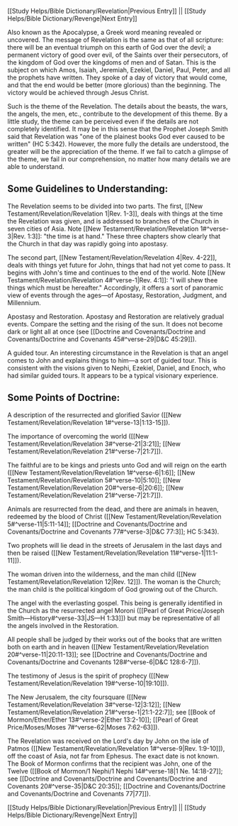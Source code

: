 [[Study Helps/Bible Dictionary/Revelation|Previous Entry]]  ||  [[Study Helps/Bible Dictionary/Revenge|Next Entry]]

 Also known as the Apocalypse, a Greek word meaning revealed or uncovered. The message of Revelation is the same as that of all scripture: there will be an eventual triumph on this earth of God over the devil; a permanent victory of good over evil, of the Saints over their persecutors, of the kingdom of God over the kingdoms of men and of Satan. This is the subject on which Amos, Isaiah, Jeremiah, Ezekiel, Daniel, Paul, Peter, and all the prophets have written. They spoke of a day of victory that would come, and that the end would be better (more glorious) than the beginning. The victory would be achieved through Jesus Christ.

 Such is the theme of the Revelation. The details about the beasts, the wars, the angels, the men, etc., contribute to the development of this theme. By a little study, the theme can be perceived even if the details are not completely identified. It may be in this sense that the Prophet Joseph Smith said that Revelation was "one of the plainest books God ever caused to be written" (HC 5:342). However, the more fully the details are understood, the greater will be the appreciation of the theme. If we fail to catch a glimpse of the theme, we fail in our comprehension, no matter how many details we are able to understand.

## Some Guidelines to Understanding:

 The Revelation seems to be divided into two parts. The first, [[New Testament/Revelation/Revelation 1|Rev. 1-3]], deals with things at the time the Revelation was given, and is addressed to branches of the Church in seven cities of Asia. Note [[New Testament/Revelation/Revelation 1#^verse-3|Rev. 1:3]]: "the time is at hand." These three chapters show clearly that the Church in that day was rapidly going into apostasy.

 The second part, [[New Testament/Revelation/Revelation 4|Rev. 4-22]], deals with things yet future for John, things that had not yet come to pass. It begins with John's time and continues to the end of the world. Note [[New Testament/Revelation/Revelation 4#^verse-1|Rev. 4:1]]: "I will shew thee things which must be hereafter." Accordingly, it offers a sort of panoramic view of events through the ages—of Apostasy, Restoration, Judgment, and Millennium.

 Apostasy and Restoration. Apostasy and Restoration are relatively gradual events. Compare the setting and the rising of the sun. It does not become dark or light all at once (see [[Doctrine and Covenants/Doctrine and Covenants/Doctrine and Covenants 45#^verse-29|D&C 45:29]]).

 A guided tour. An interesting circumstance in the Revelation is that an angel comes to John and explains things to him—a sort of guided tour. This is consistent with the visions given to Nephi, Ezekiel, Daniel, and Enoch, who had similar guided tours. It appears to be a typical visionary experience.

## Some Points of Doctrine:

 A description of the resurrected and glorified Savior ([[New Testament/Revelation/Revelation 1#^verse-13|1:13-15]]).

 The importance of overcoming the world ([[New Testament/Revelation/Revelation 3#^verse-21|3:21]]; [[New Testament/Revelation/Revelation 21#^verse-7|21:7]]).

 The faithful are to be kings and priests unto God and will reign on the earth ([[New Testament/Revelation/Revelation 1#^verse-6|1:6]]; [[New Testament/Revelation/Revelation 5#^verse-10|5:10]]; [[New Testament/Revelation/Revelation 20#^verse-6|20:6]]; [[New Testament/Revelation/Revelation 21#^verse-7|21:7]]).

 Animals are resurrected from the dead, and there are animals in heaven, redeemed by the blood of Christ ([[New Testament/Revelation/Revelation 5#^verse-11|5:11-14]]; [[Doctrine and Covenants/Doctrine and Covenants/Doctrine and Covenants 77#^verse-3|D&C 77:3]]; HC 5:343).

 Two prophets will lie dead in the streets of Jerusalem in the last days and then be raised ([[New Testament/Revelation/Revelation 11#^verse-1|11:1-11]]).

 The woman driven into the wilderness, and the man child ([[New Testament/Revelation/Revelation 12|Rev. 12]]). The woman is the Church; the man child is the political kingdom of God growing out of the Church.

 The angel with the everlasting gospel. This being is generally identified in the Church as the resurrected angel Moroni ([[Pearl of Great Price/Joseph Smith—History#^verse-33|JS—H 1:33]]) but may be representative of all the angels involved in the Restoration.

 All people shall be judged by their works out of the books that are written both on earth and in heaven ([[New Testament/Revelation/Revelation 20#^verse-11|20:11-13]]; see [[Doctrine and Covenants/Doctrine and Covenants/Doctrine and Covenants 128#^verse-6|D&C 128:6-7]]).

 The testimony of Jesus is the spirit of prophecy ([[New Testament/Revelation/Revelation 19#^verse-10|19:10]]).

 The New Jerusalem, the city foursquare ([[New Testament/Revelation/Revelation 3#^verse-12|3:12]]; [[New Testament/Revelation/Revelation 21#^verse-1|21:1-22:7]]; see [[Book of Mormon/Ether/Ether 13#^verse-2|Ether 13:2-10]]; [[Pearl of Great Price/Moses/Moses 7#^verse-62|Moses 7:62-63]]).

 The Revelation was received on the Lord's day by John on the isle of Patmos ([[New Testament/Revelation/Revelation 1#^verse-9|Rev. 1:9-10]]), off the coast of Asia, not far from Ephesus. The exact date is not known. The Book of Mormon confirms that the recipient was John, one of the Twelve ([[Book of Mormon/1 Nephi/1 Nephi 14#^verse-18|1 Ne. 14:18-27]]; see [[Doctrine and Covenants/Doctrine and Covenants/Doctrine and Covenants 20#^verse-35|D&C 20:35]]; [[Doctrine and Covenants/Doctrine and Covenants/Doctrine and Covenants 77|77]]).

[[Study Helps/Bible Dictionary/Revelation|Previous Entry]]  ||  [[Study Helps/Bible Dictionary/Revenge|Next Entry]]
